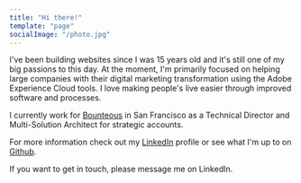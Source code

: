 ```yaml
---
title: "Hi there!"
template: "page"
socialImage: "/photo.jpg"
---
```


I've been building websites since I was 15 years old and it's still one of my big passions to this day. At the moment, I'm primarily focused on helping large companies with their digital marketing transformation using the Adobe Experience Cloud tools. I love making people's live easier through improved software and processes.

I currently work for [Bounteous](https://www.bounteous.com/) in San Francisco as a Technical Director and Multi-Solution Architect for strategic accounts.

For more information check out my [LinkedIn](https://www.linkedin.com/in/paulrohrbeck) profile or see what I'm up to on [Github](https://github.com/paulrohrbeck).

If you want to get in touch, please message me on LinkedIn.
